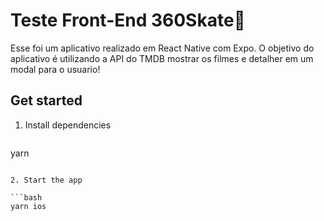 # Teste Front-End 360Skate👋

Esse foi um aplicativo realizado em React Native com Expo. O objetivo do aplicativo é utilizando a API do TMDB mostrar os filmes e detalher em um modal para o usuario!


## Get started

1. Install dependencies

   ```bash
  yarn
   ```

2. Start the app

   ```bash
 yarn ios
   ```






